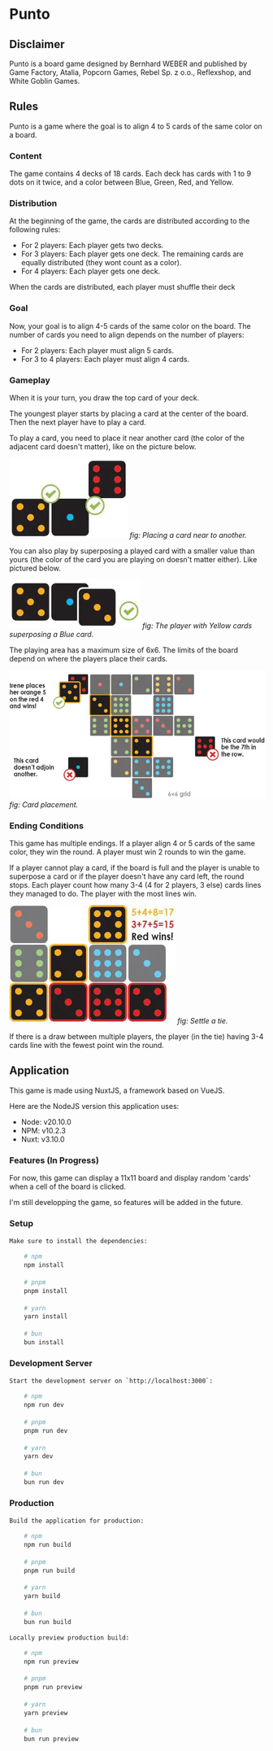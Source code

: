 # Punto

## Disclaimer

Punto is a board game designed by Bernhard WEBER and published by Game Factory, Atalia, Popcorn Games, Rebel Sp. z o.o., Reflexshop, and White Goblin Games.

## Rules

Punto is a game where the goal is to align 4 to 5 cards of the same color on a board.

### Content

The game contains 4 decks of 18 cards. Each deck has cards with 1 to 9 dots on it twice, and a color between Blue, Green, Red, and Yellow.

### Distribution

At the beginning of the game, the cards are distributed according to the following rules:

- For 2 players: Each player gets two decks.
- For 3 players: Each player gets one deck. The remaining cards are equally distributed (they wont count as a color).
- For 4 players: Each player gets one deck.

When the cards are distributed, each player must shuffle their deck

### Goal

Now, your goal is to align 4-5 cards of the same color on the board. The number of cards you need to align depends on the number of players:

- For 2 players: Each player must align 5 cards.
- For 3 to 4 players: Each player must align 4 cards.

### Gameplay

When it is your turn, you draw the top card of your deck.

The youngest player starts by placing a card at the center of the board. Then the next player have to play a card.

To play a card, you need to place it near another card (the color of the adjacent card doesn't matter), like on the picture below.

![1703798363215](image/README/1703798363215.png)
    *fig: Placing a card near to another.*

You can also play by superposing a played card with a smaller value than yours (the color of the card you are playing on doesn't matter either). Like pictured below.

![1703798561035](image/README/1703798561035.png)
        *fig: The player with Yellow cards superposing a Blue card.*

The playing area has a maximum size of 6x6. The limits of the board depend on where the players place their cards.

![1703799297278](image/README/1703799297278.png)
*fig: Card placement.*

### Ending Conditions

This game has multiple endings. If a player align 4 or 5 cards of the same color, they win the round. A player must win 2 rounds to win the game.

If a player cannot play a card, if the board is full and the player is unable to superpose a card or if the player doesn't have any card left, the round stops. Each player count how many 3-4 (4 for 2 players, 3 else) cards lines they managed to do. The player with the most lines win.

![1703799266605](image/README/1703799266605.png)
*fig: Settle a tie.*

If there is a draw between multiple players, the player (in the tie) having 3-4 cards line with the fewest point win the round. 

## Application

This game is made using NuxtJS, a framework based on VueJS.

Here are the NodeJS version this application uses:

- Node: v20.10.0
- NPM:  v10.2.3
- Nuxt: v3.10.0

### Features (In Progress)

For now, this game can display a 11x11 board and display random 'cards' when a cell of the board is clicked.

I'm still developping the game, so features will be added in the future.

### Setup

    Make sure to install the dependencies:

```bash
    # npm
    npm install

    # pnpm
    pnpm install

    # yarn
    yarn install

    # bun
    bun install
```

### Development Server

    Start the development server on `http://localhost:3000`:

```bash
    # npm
    npm run dev

    # pnpm
    pnpm run dev

    # yarn
    yarn dev

    # bun
    bun run dev
```

### Production

    Build the application for production:

```bash
    # npm
    npm run build

    # pnpm
    pnpm run build

    # yarn
    yarn build

    # bun
    bun run build
```

    Locally preview production build:

```bash
    # npm
    npm run preview

    # pnpm
    pnpm run preview

    # yarn
    yarn preview

    # bun
    bun run preview
```
